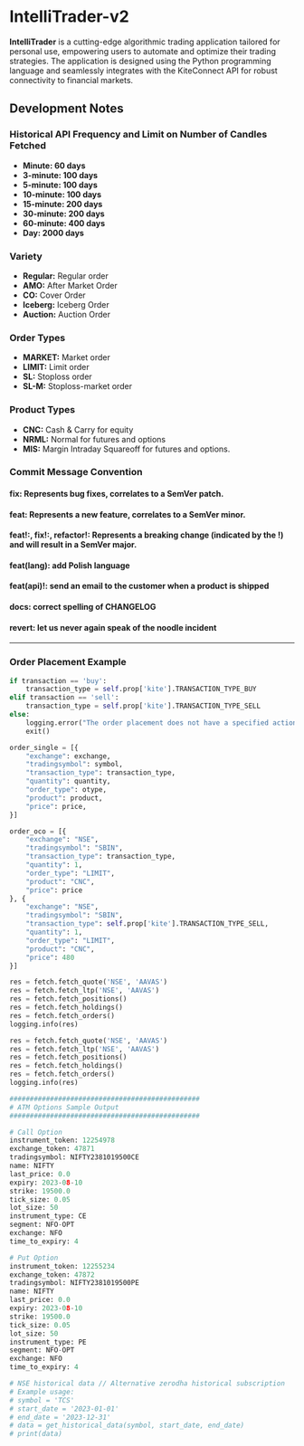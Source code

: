 # IntelliTrader-v2

**IntelliTrader** is a cutting-edge algorithmic trading application tailored for personal use, empowering users to automate and optimize their trading strategies. The application is designed using the Python programming language and seamlessly integrates with the KiteConnect API for robust connectivity to financial markets.

## Development Notes

### Historical API Frequency and Limit on Number of Candles Fetched

- **Minute: 60 days**
- **3-minute: 100 days**
- **5-minute: 100 days**
- **10-minute: 100 days**
- **15-minute: 200 days**
- **30-minute: 200 days**
- **60-minute: 400 days**
- **Day: 2000 days**

### Variety

- **Regular:** Regular order
- **AMO:** After Market Order
- **CO:** Cover Order
- **Iceberg:** Iceberg Order
- **Auction:** Auction Order

### Order Types

- **MARKET:** Market order
- **LIMIT:** Limit order
- **SL:** Stoploss order
- **SL-M:** Stoploss-market order

### Product Types

- **CNC:** Cash & Carry for equity
- **NRML:** Normal for futures and options
- **MIS:** Margin Intraday Squareoff for futures and options.
  
### Commit Message Convention

#### fix: Represents bug fixes, correlates to a SemVer patch.
#### feat: Represents a new feature, correlates to a SemVer minor.
#### feat!:, fix!:, refactor!: Represents a breaking change (indicated by the !) and will result in a SemVer major.
#### feat(lang): add Polish language
#### feat(api)!: send an email to the customer when a product is shipped
#### docs: correct spelling of CHANGELOG
#### revert: let us never again speak of the noodle incident

-----------------------------------------------------------------------------------------------------------------

### Order Placement Example

```python
if transaction == 'buy':
    transaction_type = self.prop['kite'].TRANSACTION_TYPE_BUY
elif transaction == 'sell':
    transaction_type = self.prop['kite'].TRANSACTION_TYPE_SELL
else:
    logging.error("The order placement does not have a specified action to buy or sell.")
    exit()

order_single = [{
    "exchange": exchange,
    "tradingsymbol": symbol,
    "transaction_type": transaction_type,
    "quantity": quantity,
    "order_type": otype,
    "product": product,
    "price": price,
}]

order_oco = [{
    "exchange": "NSE",
    "tradingsymbol": "SBIN",
    "transaction_type": transaction_type,
    "quantity": 1,
    "order_type": "LIMIT",
    "product": "CNC",
    "price": price
}, {
    "exchange": "NSE",
    "tradingsymbol": "SBIN",
    "transaction_type": self.prop['kite'].TRANSACTION_TYPE_SELL,
    "quantity": 1,
    "order_type": "LIMIT",
    "product": "CNC",
    "price": 480
}]

res = fetch.fetch_quote('NSE', 'AAVAS')
res = fetch.fetch_ltp('NSE', 'AAVAS')
res = fetch.fetch_positions()
res = fetch.fetch_holdings()
res = fetch.fetch_orders()
logging.info(res)

res = fetch.fetch_quote('NSE', 'AAVAS')
res = fetch.fetch_ltp('NSE', 'AAVAS')
res = fetch.fetch_positions()
res = fetch.fetch_holdings()
res = fetch.fetch_orders()
logging.info(res)

###############################################
# ATM Options Sample Output
###############################################

# Call Option
instrument_token: 12254978
exchange_token: 47871
tradingsymbol: NIFTY2381019500CE
name: NIFTY
last_price: 0.0
expiry: 2023-08-10
strike: 19500.0
tick_size: 0.05
lot_size: 50
instrument_type: CE
segment: NFO-OPT
exchange: NFO
time_to_expiry: 4

# Put Option
instrument_token: 12255234
exchange_token: 47872
tradingsymbol: NIFTY2381019500PE
name: NIFTY
last_price: 0.0
expiry: 2023-08-10
strike: 19500.0
tick_size: 0.05
lot_size: 50
instrument_type: PE
segment: NFO-OPT
exchange: NFO
time_to_expiry: 4

# NSE historical data // Alternative zerodha historical subscription
# Example usage:
# symbol = 'TCS'
# start_date = '2023-01-01'
# end_date = '2023-12-31'
# data = get_historical_data(symbol, start_date, end_date)
# print(data)

